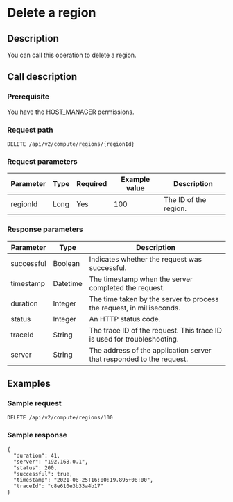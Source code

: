 Delete a region 
====================================



Description 
--------------------------------

You can call this operation to delete a region.

Call description 
-------------------------------------

### Prerequisite 

You have the HOST_MANAGER permissions.

### Request path 

`DELETE /api/v2/compute/regions/{regionId}`

### Request parameters 



| Parameter | Type | Required | Example value |      Description      |
|-----------|------|----------|---------------|-----------------------|
| regionId  | Long | Yes      | 100           | The ID of the region. |



### Response parameters 



| Parameter  |   Type   |                               Description                               |
|------------|----------|-------------------------------------------------------------------------|
| successful | Boolean  | Indicates whether the request was successful.                           |
| timestamp  | Datetime | The timestamp when the server completed the request.                    |
| duration   | Integer  | The time taken by the server to process the request, in milliseconds.   |
| status     | Integer  | An HTTP status code.                                                    |
| traceId    | String   | The trace ID of the request. This trace ID is used for troubleshooting. |
| server     | String   | The address of the application server that responded to the request.    |



Examples 
-----------------------------

### Sample request 

`DELETE /api/v2/compute/regions/100`

### Sample response 

```unknow
{
  "duration": 41,
  "server": "192.168.0.1",
  "status": 200,
  "successful": true,
  "timestamp": "2021-08-25T16:00:19.895+08:00",
  "traceId": "c8e610e3b33a4b17"
}
```


